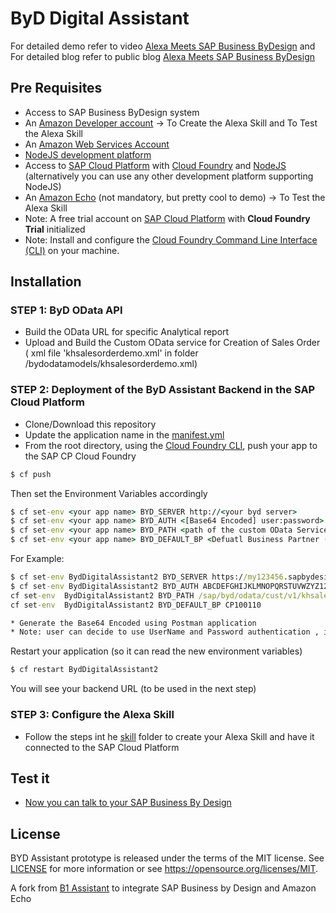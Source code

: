 # ByD Digital Assistant

For detailed demo refer to video [Alexa Meets SAP Business ByDesign](https://youtu.be/40DSBibkL50) and For detailed blog refer to public blog [Alexa Meets SAP Business ByDesign](https://blogs.sap.com/2019/01/22/alexa-meets-sap-business-bydesign/)

## Pre Requisites

* Access to SAP Business ByDesign system
* An [Amazon Developer account](http://developer.amazon.com/) -> To Create the Alexa Skill and To Test the Alexa Skill
* An [Amazon Web Services Account](http://aws.amazon.com/)
* [NodeJS development platform](https://nodejs.org/en/download/)
* Access to [SAP Cloud Platform](https://cloudplatform.sap.com/enterprise-paas/cloudfoundry.html) with [Cloud Foundry](https://docs.cloudfoundry.org/cf-cli/install-go-cli.html) and [NodeJS](https://nodejs.org/en/download/) (alternatively you can use any other development platform supporting NodeJS)
* An [Amazon Echo](https://www.amazon.com/Amazon-Echo-Bluetooth-Speaker-with-WiFi-Alexa/dp/B00X4WHP5E) (not mandatory, but pretty cool to demo) -> To Test the Alexa Skill
* Note: A free trial account on  [SAP Cloud Platform](https://cloudplatform.sap.com) with **Cloud Foundry Trial** initialized
* Note: Install and configure the [Cloud Foundry Command Line Interface (CLI)](https://help.sap.com/viewer/65de2977205c403bbc107264b8eccf4b/Cloud/en-US/75125ef1e60e490e91eb58fe48c0f9e7.html#loio4ef907afb1254e8286882a2bdef0edf4) on your machine.

## Installation
### STEP 1: ByD OData API
* Build the OData URL for specific Analytical report
* Upload and Build the Custom OData service for Creation of Sales Order ( xml file 'khsalesorderdemo.xml' in folder /bydodatamodels/khsalesorderdemo.xml)

### STEP 2: Deployment of the ByD Assistant Backend in the SAP Cloud Platform
* Clone/Download this repository
* Update the application name in the [manifest.yml](manifest.yml)
* From the root directory, using the [Cloud Foundry CLI](https://docs.cloudfoundry.org/cf-cli/install-go-cli.html), push your app to the SAP CP Cloud Foundry
```cmd
$ cf push
```
Then set the Environment Variables accordingly
```cmd
$ cf set-env <your app name> BYD_SERVER http://<your byd server>
$ cf set-env <your app name> BYD_AUTH <[Base64 Encoded] user:password>
$ cf set-env <your app name> BYD_PATH <path of the custom OData Service used for creation of Sales Orders>
$ cf set-env <your app name> BYD_DEFAULT_BP <Defuatl Business Partner (BP) used for creation of Sales Order>

```
For Example:
```cmd
$ cf set-env BydDigitalAssistant2 BYD_SERVER https://my123456.sapbydesign.com
$ cf set-env BydDigitalAssistant2 BYD_AUTH ABCDEFGHIJKLMNOPQRSTUVWZYZ123456789==
cf set-env  BydDigitalAssistant2 BYD_PATH /sap/byd/odata/cust/v1/khsalesorderdemo
cf set-env  BydDigitalAssistant2 BYD_DEFAULT_BP CP100110

* Generate the Base64 Encoded using Postman application
* Note: user can decide to use UserName and Password authentication , in that case user has to adapt the Authorization (request header of OData POST service call) webapplication coding accordingly
```
Restart your application (so it can read the new environment variables)
```cmd
$ cf restart BydDigitalAssistant2
```
You will see your backend URL (to be used in the next step)


### STEP 3: Configure the Alexa Skill
* Follow the steps int he [skill](skill/) folder to create your Alexa Skill and have it connected to the SAP Cloud Platform

## Test it
* [Now you can talk to your SAP Business By Design](https://www.youtube.com/watch?v=40DSBibkL50)


## License
BYD Assistant prototype is released under the terms of the MIT license. See [LICENSE](LICENSE) for more information or see https://opensource.org/licenses/MIT.

A fork from [B1 Assistant](https://github.com/B1SA/b1Assistant/) to integrate SAP Business by Design and Amazon Echo